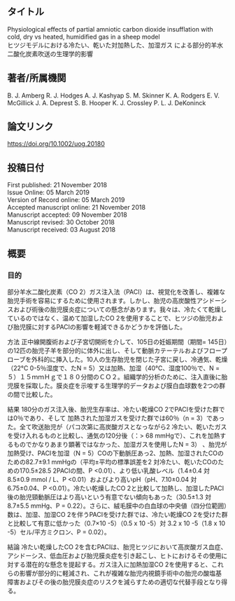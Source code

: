 ## タイトル
Physiological effects of partial amniotic carbon dioxide insufflation with cold, dry vs heated, humidified gas in a sheep model  
ヒツジモデルにおける冷たい、乾いた対加熱した、加湿ガス による部分的羊水二酸化炭素吹送の生理学的影響

## 著者/所属機関
B. J. Amberg  R. J. Hodges  A. J. Kashyap  S. M. Skinner  K. A. Rodgers  E. V. McGillick  J. A. Deprest  S. B. Hooper  K. J. Crossley  P. L. J. DeKoninck  

## 論文リンク
https://doi.org/10.1002/uog.20180

## 投稿日付
First published: 21 November 2018  
Issue Online: 05 March 2019  
Version of Record online: 05 March 2019  
Accepted manuscript online: 21 November 2018  
Manuscript accepted: 09 November 2018  
Manuscript revised: 30 October 2018  
Manuscript received: 03 August 2018

## 概要
### 目的
部分羊水二酸化炭素（CO 2）ガス注入法（PACI）は、視覚化を改善し、複雑な胎児手術を容易にするために使用されます。しかし、胎児の高炭酸性アシドーシスおよび術後の胎児膜炎症についての懸念があります。我々は、冷たくて乾燥しているのではなく、温めて加湿したCO 2を使用することで、ヒツジの胎児および胎児膜に対するPACIの影響を軽減できるかどうかを評価した。

方法
正中線開腹術および子宮切開術を介して、105日の妊娠期間（期間= 145日）の12匹の胎児子羊を部分的に体外に出し、そして動脈カテーテルおよびフロープローブを外科的に挿入した。10人の生存胎児を閉じた子宮に戻し、冷通気、乾燥（22°C 0-5％湿度で、たN  = 5）又は加熱、加湿（40℃、湿度100％で、N  = ５）１５ｍｍＨｇで１８０分間のＣＯ２。組織学的分析のために、注入直後に胎児膜を採取した。膜炎症を示唆する生理学的データおよび膜白血球数を2つの群の間で比較した。

結果
180分のガス注入後、胎児生存率は、冷たい乾燥CO 2でPACIを受けた群では0％であり、そして 加熱された加湿ガスを受けた群では60％（n = 3）であった。全て吹送胎児が（パコ次第に高炭酸ガスとなっながら2  冷たい、乾いたガスを受け入れるものと比較し、通気の120分後（：> 68 mmHgで）、これを加熱するものでかなりあまり顕著ではなかった、加湿ガスを使用したN  = 3） 、胎児が加熱受け、PACIを加湿（N  = 5）COの下動脈圧あっ2、加熱、加湿されたCOのための82.7±9.1 mmHgの（平均±平均の標準誤差を2 対冷たい、乾いたCOのための170.5±28.5 2PACIの間、P  <0.01）、より低い乳酸レベル（1.4±0.4 対 8.5±0.9 mmol / L、P  <0.01）およびより高いpH（pH、7.10±0.04 対 6.75±0.04、P  <0.01）。冷たい乾燥したCO 2と比較して加熱し、加湿したPACI後の胎児頸動脈圧はより高いという有意でない傾向もあった（30.5±1.3 対 8.7±5.5 mmHg、P  = 0.22）。さらに、絨毛膜中の白血球の中央値（四分位範囲）数は、加湿、加湿CO 2を伴うPACIを受けた群では、冷たい乾燥CO 2を受けた群と比較して有意に低かった（0.7×10 -5）（0.5 x 10 -5）対 3.2 x 10 -5（1.8 x 10 -5）セル/平方ミクロン、P  = 0.02）。

結論
冷たい乾燥したCO 2を含むPACIは、胎児ヒツジにおいて高炭酸ガス血症、アシドーシス、低血圧および胎児膜炎症を引き起こし、ヒトにおけるその使用に対する潜在的な懸念を提起する。ガス注入に加熱加湿CO 2を使用すると、これらの影響が部分的に軽減され、これが複雑な胎児内視鏡手術中の胎児の酸塩基障害およびその後の胎児膜炎症のリスクを減らすための適切な代替手段となり得る。
